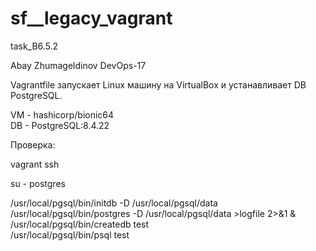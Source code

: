 # sf__legacy_vagrant
task_B6.5.2

Abay Zhumageldinov
DevOps-17

Vagrantfile запускает Linux машину на VirtualBox и устанавливает DB PostgreSQL.

VM - hashicorp/bionic64  
DB - PostgreSQL:8.4.22

Проверка:

vagrant ssh

su - postgres

/usr/local/pgsql/bin/initdb -D /usr/local/pgsql/data  
/usr/local/pgsql/bin/postgres -D /usr/local/pgsql/data >logfile 2>&1 &  
/usr/local/pgsql/bin/createdb test  
/usr/local/pgsql/bin/psql test  
